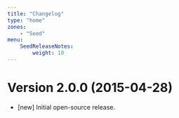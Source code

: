 ```yaml
---
title: "Changelog"
type: "home"
zones:
    - "Seed"
menu:
    SeedReleaseNotes:
        weight: 10
---
```


# Version 2.0.0 (2015-04-28)

* [new] Initial open-source release.
